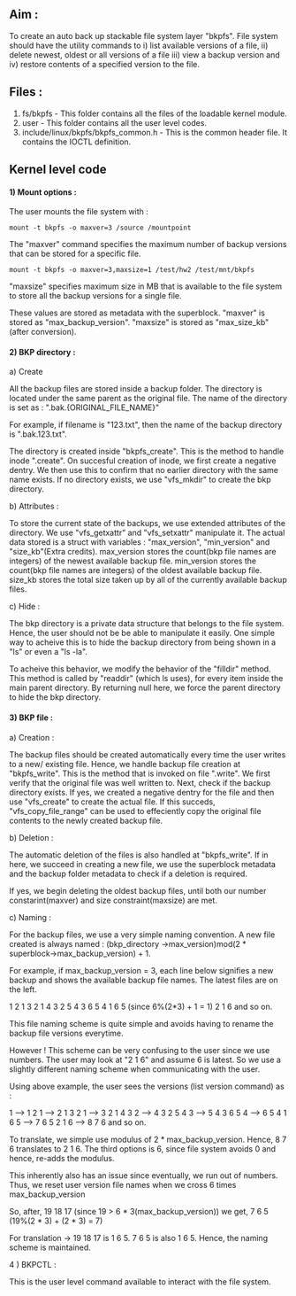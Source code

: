 
## Aim : 
To create an auto back up stackable file system layer "bkpfs". File system should have the utility commands to i) list available versions of a file, ii) delete newest, oldest or all versions of a file iii) view a backup version and iv) restore contents of a specified version to the file.

## Files :

1) fs/bkpfs - This folder contains all the files of the loadable kernel module.
2) user - This folder contains all the user level codes.
3) include/linux/bkpfs/bkpfs_common.h - This is the common header file. It contains the IOCTL definition.


## Kernel level code

#### 1) Mount options :

The user mounts the file system with :

	mount -t bkpfs -o maxver=3 /source /mountpoint
The "maxver" command specifies the maximum number of backup versions that can be stored for a specific file. 

	mount -t bkpfs -o maxver=3,maxsize=1 /test/hw2 /test/mnt/bkpfs
"maxsize" specifies maximum size in MB that is available to the file system to store all the backup versions for a single file.

These values are stored as metadata with the superblock. "maxver" is stored as "max_backup_version". "maxsize" is stored as "max_size_kb"(after conversion).

#### 2) BKP directory :

a) Create 

All the backup files are stored inside a backup folder. The directory is located under the same parent as the original file. The name of the directory is set as : ".bak.{ORIGINAL_FILE_NAME}"

For example, if filename is "123.txt", then the name of the backup directory is ".bak.123.txt".

The directory is created inside "bkpfs_create". This is the method to handle inode ".create". On succesful creation of inode, we first create a negative dentry.
We then use this to confirm that no earlier directory with the same name exists. If no directory exists, we use "vfs_mkdir" to create the bkp directory.

b) Attributes :

To store the current state of the backups, we use extended attributes of the directory. We use "vfs_getxattr" and "vfs_setxattr" manipulate it. 
The actual data stored is a struct with variables : "max_version", "min_version" and "size_kb"(Extra credits).
max_version stores the count(bkp file names are integers) of the newest available backup file. 
min_version stores the count(bkp file names are integers) of the oldest available backup file.
size_kb stores the total size taken up by all of the currently available backup files.

c) Hide :

The bkp directory is a private data structure that belongs to the file system. Hence, the user should not be be able to manipulate it easily. 
One simple way to acheive this is to hide the backup directory from being shown in a "ls" or even a "ls -la". 

To acheive this behavior, we modify the behavior of the "filldir" method. This method is called by "readdir" (which ls uses), for every item inside the main parent directory. By returning null here, we force the parent directory to hide the bkp directory.


#### 3) BKP file :

a) Creation :

The backup files should be created automatically every time the user writes to a new/ existing file. Hence, we handle backup file creation at "bkpfs_write".
This is the method that is invoked on file ".write". We first verify that the original file was well written to. Next, check if the backup directory exists.
If yes, we created a negative dentry for the file and then use "vfs_create" to create the actual file. If this succeds, "vfs_copy_file_range" can be used to
effeciently copy the original file contents to the newly created backup file.

b) Deletion :

The automatic deletion of the files is also handled at "bkpfs_write". If in here, we succeed in creating a new file, we use the superblock metadata and the backup folder metadata to check if a deletion is required.

If yes, we begin deleting the oldest backup files, until both our number constarint(maxver) and size constraint(maxsize) are met.

c) Naming :

For the backup files, we use a very simple naming convention. A new file created is always named :
(bkp_directory ->max_version)mod(2 * superblock->max_backup_version) + 1. 

For example, if max_backup_version = 3, each line below signifies a new backup and shows the available backup file names.
The latest files are on the left.

1
2 1
3 2 1
4 3 2
5 4 3
6 5 4
1 6 5 (since 6%(2*3) + 1 = 1)
2 1 6 and so on.

This file naming scheme is quite simple and avoids having to rename the backup file versions everytime.

However ! This scheme can be very confusing to the user since we use numbers. The user may look at "2 1 6" and assume 6 is latest. So we use a slightly different naming scheme when communicating with the user.

Using above example, the user sees 
the versions (list version command) as :

1  --> 1
2 1 --> 2 1
3 2 1 --> 3 2 1
4 3 2 --> 4 3 2
5 4 3 --> 5 4 3
6 5 4 --> 6 5 4
1 6 5 --> 7 6 5
2 1 6 --> 8 7 6  and so on.

To translate, we simple use modulus of 2 * max_backup_version. Hence, 8 7 6 translates to 2 1 6. The third options is 6, since file system avoids 0 and hence, re-adds the modulus.

This inherently also has an issue since eventually, we run out of numbers. Thus, we reset user version file names when we cross 6 times max_backup_version

So, after, 
19 18 17 (since 19 > 6 * 3(max_backup_version)) 
we get,
7 6 5 (19%(2 * 3) + (2 * 3) = 7)

For translation -> 19 18 17 is 1 6 5. 7 6 5 is also 1 6 5. Hence, the naming scheme is maintained.

4 ) BKPCTL :

This is the user level command available to interact with the file system.
